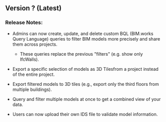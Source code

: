 ## Version ? (Latest)

### Release Notes:

- Admins can now create, update, and delete custom BQL (BIM.works Query Language) queries to filter BIM models more precisely and share them across projects.
    - These queries replace the previous "filters" (e.g. show only IfcWalls).

- Export a specific selection of models as 3D Tilesfrom a project instead of the entire project.

- Export filtered models to 3D tiles (e.g., export only the third floors from multiple buildings).

- Query and filter multiple models at once to get a combined view of your data.

- Users can now upload their own IDS file to validate model information.

